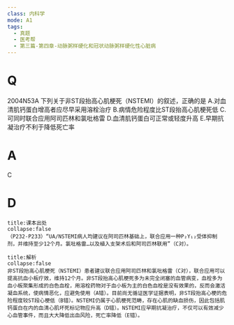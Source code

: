 ```yaml
---
class: 内科学
mode: A1
tags:
  - 真题
  - 医考帮
  - 第三篇-第四章-动脉粥样硬化和冠状动脉粥样硬化性心脏病
---
```


# Q
2004N53A 下列关于非ST段抬高心肌梗死（NSTEMI）的叙述，正确的是
A.对血清肌钙蛋白增高者应尽早采用溶栓治疗
B.病情危险程度比ST段抬高心肌梗死低
C.可同时联合应用阿司匹林和氯吡格雷
D.血清肌钙蛋白可正常或轻度升高
E.早期抗凝治疗不利于降低死亡率

# A
C
# D
```ad-note
title:课本出处
collapse:false
（P232-P233）“UA/NSTEMI病人均建议在阿司匹林基础上，联合应用一种P₂Y₁₂受体抑制剂，并维持至少12个月。氯吡格雷…以及植入支架术后和阿司匹林联用”（C对）。
```

```ad-summary
title:解析
collapse:false
非ST段抬高心肌梗死（NSTEMI）患者建议联合应用阿司匹林和氯吡格雷（C对），联合应用可以提高抗血小板疗效，维持12个月。非ST段抬高心肌梗死多为未完全闭塞的血管病变，血栓多为血小板聚集形成的白色血栓，用溶栓药物对于血小板为主的白色血栓是没有效果的，反而会激活凝血系统，使病情恶化，应避免使用（A错）。目前尚无循证医学证据表明，非ST段抬高心梗的危险程度较ST段心梗低（B错）。NSTEMI仍属于心肌梗死范畴，存在心肌的缺血损伤，因此包括肌钙蛋白在内的血清心肌坏死标记物应升高（D错）。NSTEMI应早期抗凝治疗，不仅可以有效减少心血管事件，而且大大降低出血风险，死亡率降低（E错）。
```

